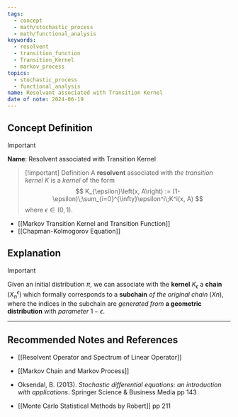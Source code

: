 ```yaml
---
tags:
  - concept
  - math/stochastic_process
  - math/functional_analysis
keywords:
  - resolvent
  - transition_function
  - Transition_Kernel
  - markov_process
topics:
  - stochastic_process
  - functional_analysis
name: Resolvant associated with Transition Kernel
date of note: 2024-06-19
---
```


## Concept Definition

>[!important]
>**Name**: Resolvent associated with Transition Kernel

>[!important] Definition
>A **resolvent** associated with *the transition kernel* $K$ is a *kernel* of the form
>$$
>K_{\epsilon}\left(x, A\right) := (1- \epsilon)\;\sum_{i=0}^{\infty}\epsilon^i\;K^i(x, A)
>$$
>where $\epsilon\in (0,1)$.

- [[Markov Transition Kernel and Transition Function]]
- [[Chapman-Kolmogorov Equation]]


## Explanation

>[!important]
>Given an initial distribution $\pi$, we can associate with the **kernel** $K_{\epsilon}$ a **chain** $(X_{n}^{\epsilon})$ which formally corresponds to a **subchain** *of the original chain* $(X_{}n)$, where the indices in the subchain are *generated from* **a geometric distribution** with *parameter* $1 - \epsilon$.



-----------
##  Recommended Notes and References

- [[Resolvent Operator and Spectrum of Linear Operator]]


- [[Markov Chain and Markov Process]]


- Oksendal, B. (2013). _Stochastic differential equations: an introduction with applications_. Springer Science & Business Media pp 143
- [[Monte Carlo Statistical Methods by Robert]] pp 211